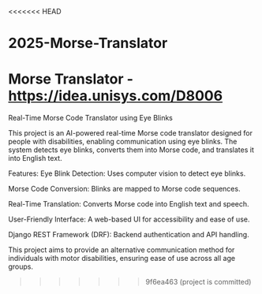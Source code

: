 <<<<<<< HEAD
# 2025-Morse-Translator
Morse Translator - https://idea.unisys.com/D8006
=======
Real-Time Morse Code Translator using Eye Blinks

This project is an AI-powered real-time Morse code translator designed for people with disabilities, enabling communication using eye blinks. The system detects eye blinks, converts them into Morse code, and translates it into English text.

Features:
Eye Blink Detection: Uses computer vision to detect eye blinks.

Morse Code Conversion: Blinks are mapped to Morse code sequences.

Real-Time Translation: Converts Morse code into English text and speech.

User-Friendly Interface: A web-based UI for accessibility and ease of use.

Django REST Framework (DRF): Backend authentication and API handling.

This project aims to provide an alternative communication method for individuals with motor disabilities, ensuring ease of use across all age groups.
>>>>>>> 9f6ea463 (project is committed)
